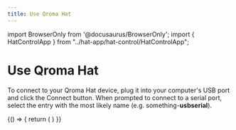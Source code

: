 ```yaml
---
title: Use Qroma Hat
---
```


import BrowserOnly from '@docusaurus/BrowserOnly';
import { HatControlApp } from "../hat-app/hat-control/HatControlApp";


# Use Qroma Hat

To connect to your Qroma Hat device, plug it into your computer's USB port
  and click the Connect button. When prompted
to connect to a serial port, select the entry with the most likely name 
(e.g. something-<b>usbserial</b>).


<BrowserOnly>
{() => {
  return (
    <HatControlApp
      />
  )
}}
</BrowserOnly>